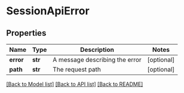 # SessionApiError

## Properties
Name | Type | Description | Notes
------------ | ------------- | ------------- | -------------
**error** | **str** | A message describing the error | [optional] 
**path** | **str** | The request path | [optional] 

[[Back to Model list]](../README.md#documentation-for-models) [[Back to API list]](../README.md#documentation-for-api-endpoints) [[Back to README]](../README.md)


